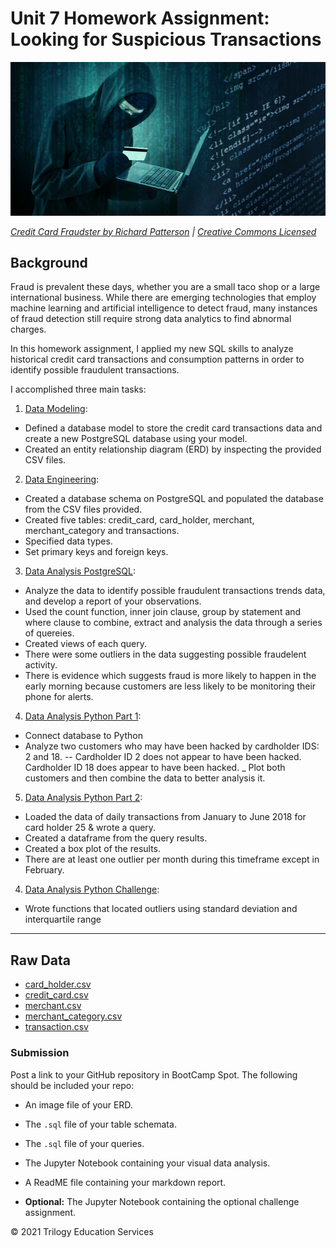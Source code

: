 # Unit 7 Homework Assignment: Looking for Suspicious Transactions

![Credit card fraudster](Images/credit_card_fraudster.jpg)

*[Credit Card Fraudster by Richard Patterson](https://www.flickr.com/photos/136770128@N07/42252105582/) | [Creative Commons Licensed](https://creativecommons.org/licenses/by/2.0/)*

## Background

Fraud is prevalent these days, whether you are a small taco shop or a large international business. While there are emerging technologies that employ machine learning and artificial intelligence to detect fraud, many instances of fraud detection still require strong data analytics to find abnormal charges.

In this homework assignment, I applied my new SQL skills to analyze historical credit card transactions and consumption patterns in order to identify possible fraudulent transactions.

I accomplished three main tasks:

1. [Data Modeling](#Data-Modeling):
- Defined a database model to store the credit card transactions data and create a new PostgreSQL database using your model.
- Created an entity relationship diagram (ERD) by inspecting the provided CSV files.

2. [Data Engineering](#Data-Engineering): 
- Created a database schema on PostgreSQL and populated the database from the CSV files provided.
- Created five tables: credit_card, card_holder, merchant, merchant_category and transactions.
- Specified data types.
- Set primary keys and foreign keys.

3. [Data Analysis PostgreSQL](#Data-Analysis-PostgreSQL):  
- Analyze the data to identify possible fraudulent transactions trends data, and develop a report of your observations.
- Used the count function, inner join clause, group by statement and where clause to combine, extract and analysis the data through a series of quereies.
- Created views of each query.
- There were some outliers in the data suggesting possible fraudelent activity.
- There is evidence which suggests fraud is more likely to happen in the early morning because customers are less likely to be monitoring their phone for alerts.

4. [Data Analysis Python Part 1](#Data-Analysis-Python_Part1):
- Connect database to Python
- Analyze two customers who may have been hacked by cardholder IDS: 2 and 18.
-- Cardholder ID 2 does not appear to have been hacked. Cardholder ID 18 does appear to have been hacked.
_ Plot both customers and then combine the data to better analysis it.

5. [Data Analysis Python Part 2](#Data-Analysis-Python_Part2):
- Loaded the data of daily transactions from January to June 2018 for card holder 25 & wrote a query.
- Created a dataframe from the query results.
- Created a box plot of the results.
- There are at least one outlier per month during this timeframe except in February.

4. [Data Analysis Python Challenge](#Data-Analysis-Python_Challenge):
- Wrote functions that located outliers using standard deviation and interquartile range

---

## Raw Data

* [card_holder.csv](Data/card_holder.csv)
* [credit_card.csv](Data/credit_card.csv)
* [merchant.csv](Data/merchant.csv)
* [merchant_category.csv](Data/merchant_category.csv)
* [transaction.csv](Data/transaction.csv)


### Submission

Post a link to your GitHub repository in BootCamp Spot. The following should be included your repo:

* An image file of your ERD.

* The `.sql` file of your table schemata.

* The `.sql` file of your queries.

* The Jupyter Notebook containing your visual data analysis.

* A ReadME file containing your markdown report.

* **Optional:** The Jupyter Notebook containing the optional challenge assignment.


© 2021 Trilogy Education Services
